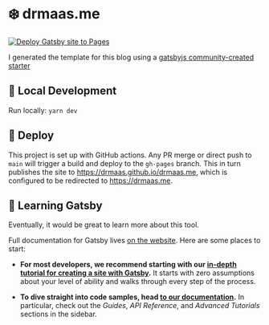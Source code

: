 # :snowflake: drmaas.me

[![Deploy Gatsby site to Pages](https://github.com/drmaas/drmaas.me/actions/workflows/build-and-deploy.yml/badge.svg?branch=main)](https://github.com/drmaas/drmaas.me/actions/workflows/build-and-deploy.yml)

I generated the template for this blog using a [gatsbyjs community-created starter](https://www.gatsbyjs.com/starters/gatsbyjs/gatsby-starter-blog/)

## :dizzy: Local Development

Run locally: `yarn dev`

## :rocket: Deploy

This project is set up with GitHub actions. Any PR merge or direct push to `main` will trigger a build and deploy to the `gh-pages` branch. This in turn publishes the site to https://drmaas.github.io/drmaas.me, which is configured to be redirected to https://drmaas.me.

## :school: Learning Gatsby

Eventually, it would be great to learn more about this tool.

Full documentation for Gatsby lives [on the website](https://www.gatsbyjs.com/). Here are some places to start:

- **For most developers, we recommend starting with our [in-depth tutorial for creating a site with Gatsby](https://www.gatsbyjs.com/docs/tutorial/getting-started/).** It starts with zero assumptions about your level of ability and walks through every step of the process.

- **To dive straight into code samples, head [to our documentation](https://www.gatsbyjs.com/docs/).** In particular, check out the _Guides_, _API Reference_, and _Advanced Tutorials_ sections in the sidebar.



